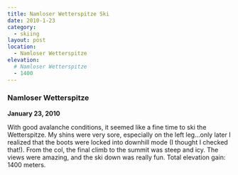 ```yaml
---
title: Namloser Wetterspitze Ski
date: 2010-1-23
category:
  - skiing
layout: post
location:
  - Namloser Wetterspitze
elevation:
  # Namloser Wetterspitze
  - 1400
---
```


### Namloser Wetterspitze
<b>January 23, 2010</b>

With good avalanche conditions, it seemed like a fine time to ski the
Wetterspitze. My shins were very sore, especially on the left leg...only later
I realized that the boots were locked into downhill mode (I thought I checked
that!). From the col, the final climb to the summit was steep and icy. The
views were amazing, and the ski down was really fun. Total elevation gain: 1400
meters.
